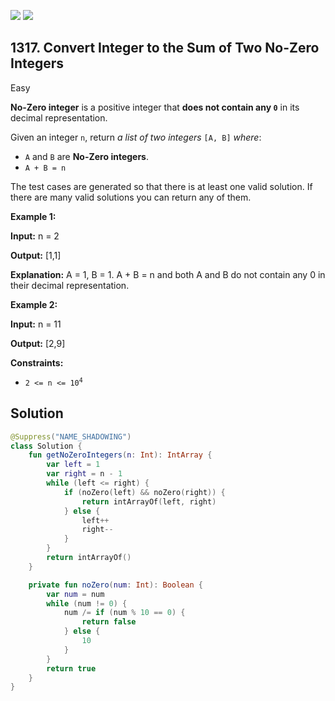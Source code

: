 [![](https://img.shields.io/github/stars/javadev/LeetCode-in-Kotlin?label=Stars&style=flat-square)](https://github.com/javadev/LeetCode-in-Kotlin)
[![](https://img.shields.io/github/forks/javadev/LeetCode-in-Kotlin?label=Fork%20me%20on%20GitHub%20&style=flat-square)](https://github.com/javadev/LeetCode-in-Kotlin/fork)

## 1317\. Convert Integer to the Sum of Two No-Zero Integers

Easy

**No-Zero integer** is a positive integer that **does not contain any `0`** in its decimal representation.

Given an integer `n`, return _a list of two integers_ `[A, B]` _where_:

*   `A` and `B` are **No-Zero integers**.
*   `A + B = n`

The test cases are generated so that there is at least one valid solution. If there are many valid solutions you can return any of them.

**Example 1:**

**Input:** n = 2

**Output:** [1,1]

**Explanation:** A = 1, B = 1. A + B = n and both A and B do not contain any 0 in their decimal representation.

**Example 2:**

**Input:** n = 11

**Output:** [2,9]

**Constraints:**

*   <code>2 <= n <= 10<sup>4</sup></code>

## Solution

```kotlin
@Suppress("NAME_SHADOWING")
class Solution {
    fun getNoZeroIntegers(n: Int): IntArray {
        var left = 1
        var right = n - 1
        while (left <= right) {
            if (noZero(left) && noZero(right)) {
                return intArrayOf(left, right)
            } else {
                left++
                right--
            }
        }
        return intArrayOf()
    }

    private fun noZero(num: Int): Boolean {
        var num = num
        while (num != 0) {
            num /= if (num % 10 == 0) {
                return false
            } else {
                10
            }
        }
        return true
    }
}
```